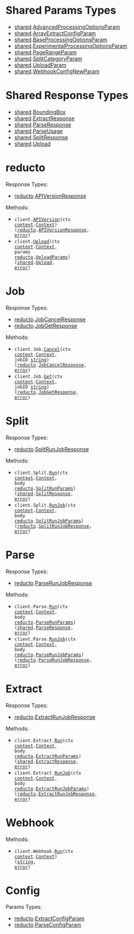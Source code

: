 # Shared Params Types

- <a href="https://pkg.go.dev/github.com/reductoai/reducto-go-sdk/shared">shared</a>.<a href="https://pkg.go.dev/github.com/reductoai/reducto-go-sdk/shared#AdvancedProcessingOptionsParam">AdvancedProcessingOptionsParam</a>
- <a href="https://pkg.go.dev/github.com/reductoai/reducto-go-sdk/shared">shared</a>.<a href="https://pkg.go.dev/github.com/reductoai/reducto-go-sdk/shared#ArrayExtractConfigParam">ArrayExtractConfigParam</a>
- <a href="https://pkg.go.dev/github.com/reductoai/reducto-go-sdk/shared">shared</a>.<a href="https://pkg.go.dev/github.com/reductoai/reducto-go-sdk/shared#BaseProcessingOptionsParam">BaseProcessingOptionsParam</a>
- <a href="https://pkg.go.dev/github.com/reductoai/reducto-go-sdk/shared">shared</a>.<a href="https://pkg.go.dev/github.com/reductoai/reducto-go-sdk/shared#ExperimentalProcessingOptionsParam">ExperimentalProcessingOptionsParam</a>
- <a href="https://pkg.go.dev/github.com/reductoai/reducto-go-sdk/shared">shared</a>.<a href="https://pkg.go.dev/github.com/reductoai/reducto-go-sdk/shared#PageRangeParam">PageRangeParam</a>
- <a href="https://pkg.go.dev/github.com/reductoai/reducto-go-sdk/shared">shared</a>.<a href="https://pkg.go.dev/github.com/reductoai/reducto-go-sdk/shared#SplitCategoryParam">SplitCategoryParam</a>
- <a href="https://pkg.go.dev/github.com/reductoai/reducto-go-sdk/shared">shared</a>.<a href="https://pkg.go.dev/github.com/reductoai/reducto-go-sdk/shared#UploadParam">UploadParam</a>
- <a href="https://pkg.go.dev/github.com/reductoai/reducto-go-sdk/shared">shared</a>.<a href="https://pkg.go.dev/github.com/reductoai/reducto-go-sdk/shared#WebhookConfigNewParam">WebhookConfigNewParam</a>

# Shared Response Types

- <a href="https://pkg.go.dev/github.com/reductoai/reducto-go-sdk/shared">shared</a>.<a href="https://pkg.go.dev/github.com/reductoai/reducto-go-sdk/shared#BoundingBox">BoundingBox</a>
- <a href="https://pkg.go.dev/github.com/reductoai/reducto-go-sdk/shared">shared</a>.<a href="https://pkg.go.dev/github.com/reductoai/reducto-go-sdk/shared#ExtractResponse">ExtractResponse</a>
- <a href="https://pkg.go.dev/github.com/reductoai/reducto-go-sdk/shared">shared</a>.<a href="https://pkg.go.dev/github.com/reductoai/reducto-go-sdk/shared#ParseResponse">ParseResponse</a>
- <a href="https://pkg.go.dev/github.com/reductoai/reducto-go-sdk/shared">shared</a>.<a href="https://pkg.go.dev/github.com/reductoai/reducto-go-sdk/shared#ParseUsage">ParseUsage</a>
- <a href="https://pkg.go.dev/github.com/reductoai/reducto-go-sdk/shared">shared</a>.<a href="https://pkg.go.dev/github.com/reductoai/reducto-go-sdk/shared#SplitResponse">SplitResponse</a>
- <a href="https://pkg.go.dev/github.com/reductoai/reducto-go-sdk/shared">shared</a>.<a href="https://pkg.go.dev/github.com/reductoai/reducto-go-sdk/shared#Upload">Upload</a>

# reducto

Response Types:

- <a href="https://pkg.go.dev/github.com/reductoai/reducto-go-sdk">reducto</a>.<a href="https://pkg.go.dev/github.com/reductoai/reducto-go-sdk#APIVersionResponse">APIVersionResponse</a>

Methods:

- <code title="get /version">client.<a href="https://pkg.go.dev/github.com/reductoai/reducto-go-sdk#ReductoService.APIVersion">APIVersion</a>(ctx <a href="https://pkg.go.dev/context">context</a>.<a href="https://pkg.go.dev/context#Context">Context</a>) (<a href="https://pkg.go.dev/github.com/reductoai/reducto-go-sdk">reducto</a>.<a href="https://pkg.go.dev/github.com/reductoai/reducto-go-sdk#APIVersionResponse">APIVersionResponse</a>, <a href="https://pkg.go.dev/builtin#error">error</a>)</code>
- <code title="post /upload">client.<a href="https://pkg.go.dev/github.com/reductoai/reducto-go-sdk#ReductoService.Upload">Upload</a>(ctx <a href="https://pkg.go.dev/context">context</a>.<a href="https://pkg.go.dev/context#Context">Context</a>, params <a href="https://pkg.go.dev/github.com/reductoai/reducto-go-sdk">reducto</a>.<a href="https://pkg.go.dev/github.com/reductoai/reducto-go-sdk#UploadParams">UploadParams</a>) (<a href="https://pkg.go.dev/github.com/reductoai/reducto-go-sdk/shared">shared</a>.<a href="https://pkg.go.dev/github.com/reductoai/reducto-go-sdk/shared#Upload">Upload</a>, <a href="https://pkg.go.dev/builtin#error">error</a>)</code>

# Job

Response Types:

- <a href="https://pkg.go.dev/github.com/reductoai/reducto-go-sdk">reducto</a>.<a href="https://pkg.go.dev/github.com/reductoai/reducto-go-sdk#JobCancelResponse">JobCancelResponse</a>
- <a href="https://pkg.go.dev/github.com/reductoai/reducto-go-sdk">reducto</a>.<a href="https://pkg.go.dev/github.com/reductoai/reducto-go-sdk#JobGetResponse">JobGetResponse</a>

Methods:

- <code title="post /cancel/{job_id}">client.Job.<a href="https://pkg.go.dev/github.com/reductoai/reducto-go-sdk#JobService.Cancel">Cancel</a>(ctx <a href="https://pkg.go.dev/context">context</a>.<a href="https://pkg.go.dev/context#Context">Context</a>, jobID <a href="https://pkg.go.dev/builtin#string">string</a>) (<a href="https://pkg.go.dev/github.com/reductoai/reducto-go-sdk">reducto</a>.<a href="https://pkg.go.dev/github.com/reductoai/reducto-go-sdk#JobCancelResponse">JobCancelResponse</a>, <a href="https://pkg.go.dev/builtin#error">error</a>)</code>
- <code title="get /job/{job_id}">client.Job.<a href="https://pkg.go.dev/github.com/reductoai/reducto-go-sdk#JobService.Get">Get</a>(ctx <a href="https://pkg.go.dev/context">context</a>.<a href="https://pkg.go.dev/context#Context">Context</a>, jobID <a href="https://pkg.go.dev/builtin#string">string</a>) (<a href="https://pkg.go.dev/github.com/reductoai/reducto-go-sdk">reducto</a>.<a href="https://pkg.go.dev/github.com/reductoai/reducto-go-sdk#JobGetResponse">JobGetResponse</a>, <a href="https://pkg.go.dev/builtin#error">error</a>)</code>

# Split

Response Types:

- <a href="https://pkg.go.dev/github.com/reductoai/reducto-go-sdk">reducto</a>.<a href="https://pkg.go.dev/github.com/reductoai/reducto-go-sdk#SplitRunJobResponse">SplitRunJobResponse</a>

Methods:

- <code title="post /split">client.Split.<a href="https://pkg.go.dev/github.com/reductoai/reducto-go-sdk#SplitService.Run">Run</a>(ctx <a href="https://pkg.go.dev/context">context</a>.<a href="https://pkg.go.dev/context#Context">Context</a>, body <a href="https://pkg.go.dev/github.com/reductoai/reducto-go-sdk">reducto</a>.<a href="https://pkg.go.dev/github.com/reductoai/reducto-go-sdk#SplitRunParams">SplitRunParams</a>) (<a href="https://pkg.go.dev/github.com/reductoai/reducto-go-sdk/shared">shared</a>.<a href="https://pkg.go.dev/github.com/reductoai/reducto-go-sdk/shared#SplitResponse">SplitResponse</a>, <a href="https://pkg.go.dev/builtin#error">error</a>)</code>
- <code title="post /split_async">client.Split.<a href="https://pkg.go.dev/github.com/reductoai/reducto-go-sdk#SplitService.RunJob">RunJob</a>(ctx <a href="https://pkg.go.dev/context">context</a>.<a href="https://pkg.go.dev/context#Context">Context</a>, body <a href="https://pkg.go.dev/github.com/reductoai/reducto-go-sdk">reducto</a>.<a href="https://pkg.go.dev/github.com/reductoai/reducto-go-sdk#SplitRunJobParams">SplitRunJobParams</a>) (<a href="https://pkg.go.dev/github.com/reductoai/reducto-go-sdk">reducto</a>.<a href="https://pkg.go.dev/github.com/reductoai/reducto-go-sdk#SplitRunJobResponse">SplitRunJobResponse</a>, <a href="https://pkg.go.dev/builtin#error">error</a>)</code>

# Parse

Response Types:

- <a href="https://pkg.go.dev/github.com/reductoai/reducto-go-sdk">reducto</a>.<a href="https://pkg.go.dev/github.com/reductoai/reducto-go-sdk#ParseRunJobResponse">ParseRunJobResponse</a>

Methods:

- <code title="post /parse">client.Parse.<a href="https://pkg.go.dev/github.com/reductoai/reducto-go-sdk#ParseService.Run">Run</a>(ctx <a href="https://pkg.go.dev/context">context</a>.<a href="https://pkg.go.dev/context#Context">Context</a>, body <a href="https://pkg.go.dev/github.com/reductoai/reducto-go-sdk">reducto</a>.<a href="https://pkg.go.dev/github.com/reductoai/reducto-go-sdk#ParseRunParams">ParseRunParams</a>) (<a href="https://pkg.go.dev/github.com/reductoai/reducto-go-sdk/shared">shared</a>.<a href="https://pkg.go.dev/github.com/reductoai/reducto-go-sdk/shared#ParseResponse">ParseResponse</a>, <a href="https://pkg.go.dev/builtin#error">error</a>)</code>
- <code title="post /parse_async">client.Parse.<a href="https://pkg.go.dev/github.com/reductoai/reducto-go-sdk#ParseService.RunJob">RunJob</a>(ctx <a href="https://pkg.go.dev/context">context</a>.<a href="https://pkg.go.dev/context#Context">Context</a>, body <a href="https://pkg.go.dev/github.com/reductoai/reducto-go-sdk">reducto</a>.<a href="https://pkg.go.dev/github.com/reductoai/reducto-go-sdk#ParseRunJobParams">ParseRunJobParams</a>) (<a href="https://pkg.go.dev/github.com/reductoai/reducto-go-sdk">reducto</a>.<a href="https://pkg.go.dev/github.com/reductoai/reducto-go-sdk#ParseRunJobResponse">ParseRunJobResponse</a>, <a href="https://pkg.go.dev/builtin#error">error</a>)</code>

# Extract

Response Types:

- <a href="https://pkg.go.dev/github.com/reductoai/reducto-go-sdk">reducto</a>.<a href="https://pkg.go.dev/github.com/reductoai/reducto-go-sdk#ExtractRunJobResponse">ExtractRunJobResponse</a>

Methods:

- <code title="post /extract">client.Extract.<a href="https://pkg.go.dev/github.com/reductoai/reducto-go-sdk#ExtractService.Run">Run</a>(ctx <a href="https://pkg.go.dev/context">context</a>.<a href="https://pkg.go.dev/context#Context">Context</a>, body <a href="https://pkg.go.dev/github.com/reductoai/reducto-go-sdk">reducto</a>.<a href="https://pkg.go.dev/github.com/reductoai/reducto-go-sdk#ExtractRunParams">ExtractRunParams</a>) (<a href="https://pkg.go.dev/github.com/reductoai/reducto-go-sdk/shared">shared</a>.<a href="https://pkg.go.dev/github.com/reductoai/reducto-go-sdk/shared#ExtractResponse">ExtractResponse</a>, <a href="https://pkg.go.dev/builtin#error">error</a>)</code>
- <code title="post /extract_async">client.Extract.<a href="https://pkg.go.dev/github.com/reductoai/reducto-go-sdk#ExtractService.RunJob">RunJob</a>(ctx <a href="https://pkg.go.dev/context">context</a>.<a href="https://pkg.go.dev/context#Context">Context</a>, body <a href="https://pkg.go.dev/github.com/reductoai/reducto-go-sdk">reducto</a>.<a href="https://pkg.go.dev/github.com/reductoai/reducto-go-sdk#ExtractRunJobParams">ExtractRunJobParams</a>) (<a href="https://pkg.go.dev/github.com/reductoai/reducto-go-sdk">reducto</a>.<a href="https://pkg.go.dev/github.com/reductoai/reducto-go-sdk#ExtractRunJobResponse">ExtractRunJobResponse</a>, <a href="https://pkg.go.dev/builtin#error">error</a>)</code>

# Webhook

Methods:

- <code title="post /configure_webhook">client.Webhook.<a href="https://pkg.go.dev/github.com/reductoai/reducto-go-sdk#WebhookService.Run">Run</a>(ctx <a href="https://pkg.go.dev/context">context</a>.<a href="https://pkg.go.dev/context#Context">Context</a>) (<a href="https://pkg.go.dev/builtin#string">string</a>, <a href="https://pkg.go.dev/builtin#error">error</a>)</code>

# Config

Params Types:

- <a href="https://pkg.go.dev/github.com/reductoai/reducto-go-sdk">reducto</a>.<a href="https://pkg.go.dev/github.com/reductoai/reducto-go-sdk#ExtractConfigParam">ExtractConfigParam</a>
- <a href="https://pkg.go.dev/github.com/reductoai/reducto-go-sdk">reducto</a>.<a href="https://pkg.go.dev/github.com/reductoai/reducto-go-sdk#ParseConfigParam">ParseConfigParam</a>
